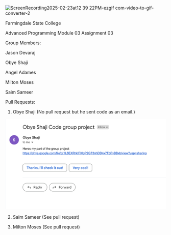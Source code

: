 ![ScreenRecording2025-02-23at12 39 22PM-ezgif com-video-to-gif-converter-2](https://github.com/user-attachments/assets/1eea792c-ac33-49a0-8436-1295e526b28d)



Farmingdale State College

Advanced Programming
Module 03 Assignment 03 

Group Members: 

Jason Devaraj 

Obye Shaji

Angel Adames

Milton Moses

Saim Sameer

Pull Requests: 
1. Obye Shaji (No pull request but he sent code as an email.)

![img.png](img.png)

2. Saim Sameer (See pull request)

3. Milton Moses (See pull request)
